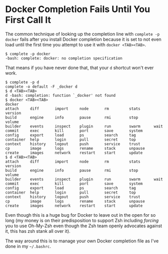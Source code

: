 # Docker Completion Fails Until You First Call It

The common technique of looking up the completion line with `complete -p
docker` fails after you install Docker completion because it is set to
not even load until the first time you attempt to use it with `docker
<TAB><TAB>`. 

```
$ complete -p docker
-bash: complete: docker: no completion specification
```

That means if you have never done that, that your `d` shortcut won't
ever work. 

```
$ complete -p d
complete -o default -F _docker d
$ d <TAB><TAB>
d -bash: completion: function `_docker' not found
$ docker <TAB><TAB>
docker
attach     diff       import     node       rm         stats      version
build      engine     info       pause      rmi        stop       volume
builder    events     inspect    plugin     run        swarm      wait
commit     exec       kill       port       save       system
config     export     load       ps         search     tag
container  help       login      pull       secret     top
context    history    logout     push       service    trust
cp         image      logs       rename     stack      unpause
create     images     network    restart    start      update
$ d <TAB><TAB>
attach     diff       import     node       rm         stats      version
build      engine     info       pause      rmi        stop       volume
builder    events     inspect    plugin     run        swarm      wait
commit     exec       kill       port       save       system
config     export     load       ps         search     tag
container  help       login      pull       secret     top
context    history    logout     push       service    trust
cp         image      logs       rename     stack      unpause
create     images     network    restart    start      update
```

Even though this is a huge bug for Docker to leave out in the open for
so long (my money is on their predisposition to support Zsh including
*forcing* you to use Oh-My-Zsh even though the Zsh team openly advocates
against it, this has zsh stank all over it).

The way around this is to manage your own Docker completion file as I've
done in my `~/.bashrc`.

